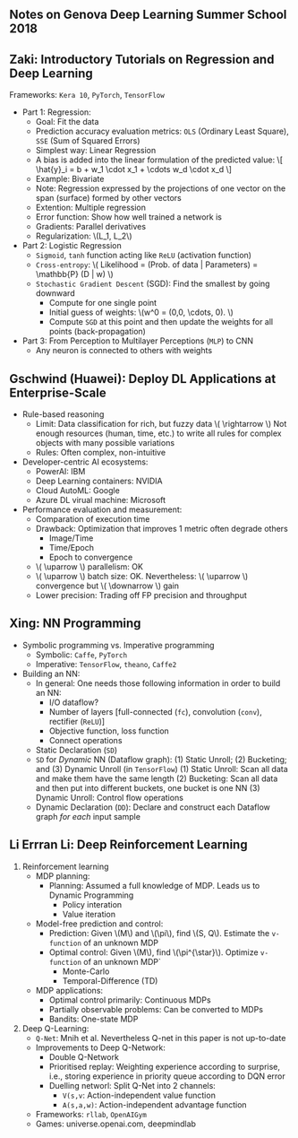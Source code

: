 ## Notes on Genova Deep Learning Summer School 2018


## Zaki: Introductory Tutorials on Regression and Deep Learning

Frameworks: `Kera 10`, `PyTorch`, `TensorFlow`
* Part 1: Regression: 
	* Goal: Fit the data
	* Prediction accuracy evaluation metrics: `OLS` (Ordinary Least Square), `SSE` (Sum of Squared Errors) 
	* Simplest way: Linear Regression
	* A bias is added into the linear formulation of the predicted value: \\[ \hat{y}_i = b + w_1 \cdot x_1 + \cdots w_d \cdot x_d \\]		
	* Example: Bivariate
	* Note: Regression expressed by the projections of one vector on the span (surface) formed by other vectors
	* Extention: Multiple regression
	* Error function: Show how well trained a network is
	* Gradients: Parallel derivatives 
	* Regularization: \\(L_1, L_2\\)
* Part 2: Logistic Regression
	* `Sigmoid`, `tanh` function acting like `ReLU` (activation function)
	* `Cross-entropy`: \\( Likelihood = (Prob. of data \| Parameters) = \mathbb{P} (D \| w) \\) 
	* `Stochastic Gradient Descent` (SGD): Find the smallest by going downward
		* Compute for one single point
		* Initial guess of weights: \\(w^0 = (0,0, \cdots, 0). \\)
		* Compute `SGD` at this point and then update the weights for all points (back-propagation)
* Part 3: From Perception to Multilayer Perceptions (`MLP`) to CNN
	* Any neuron is connected to others with weights

## Gschwind (Huawei): Deploy DL Applications at Enterprise-Scale
* Rule-based reasoning
	* Limit: Data classification for rich, but fuzzy data \\( \rightarrow \\) Not enough resources (human, time, etc.)
	to write all rules for complex objects with many possible variations 
	* Rules: Often complex, non-intuitive
* Developer-centric AI ecosystems:
	* PowerAI: IBM
	* Deep Learning containers: NVIDIA
	* Cloud AutoML: Google
	* Azure DL virual machine: Microsoft
* Performance evaluation and measurement:
	* Comparation of execution time
	* Drawback: Optimization that improves 1 metric often degrade others
		* Image/Time
		* Time/Epoch
		* Epoch to convergence
	* \\( \uparrow \\) parallelism: OK
	* \\( \uparrow \\) batch size: OK. Nevertheless: \\( \uparrow \\) convergence but \\( \downarrow \\) gain
	* Lower precision: Trading off FP precision and throughput  

## Xing: NN Programming
* Symbolic programming vs. Imperative programming
	* Symbolic: `Caffe`, `PyTorch`
	* Imperative: `TensorFlow`, `theano`, `Caffe2`
* Building an NN:
	* In general: One needs those following information in order to build an NN:
		* I/O dataflow?
		* Number of layers [full-connected (`fc`), convolution (`conv`), rectifier (`ReLU`)]
		* Objective function, loss function
		* Connect operations
	* Static Declaration (`SD`)
	* `SD` for *Dynamic* NN (Dataflow graph): (1) Static Unroll; (2) Bucketing; and (3) Dynamic Unroll (in `TensorFlow`)
		(1) Static Unroll: Scan all data and make them have the same length
		(2) Bucketing: Scan all data and then put into different buckets, one bucket is one NN
		(3) Dynamic Unroll: Control flow operations
	* Dynamic Declaration (`DD`): Declare and construct each Dataflow graph *for each* input sample

## Li Errran Li: Deep Reinforcement Learning

1. Reinforcement learning
	* MDP planning: 
		* Planning: Assumed a full knowledge of MDP. Leads us to Dynamic Programming
			* Policy interation
			* Value iteration
	* Model-free prediction and control: 
		* Prediction: Given \\(M\\) and \\(\pi\\), find \\(S, Q\\). Estimate the `v-function` of an unknown MDP
		* Optimal control: Given \\(M\\), find \\(\pi^{\star}\\). Optimize `v-function` of an unknown MDP`
			* Monte-Carlo 
			* Temporal-Difference (TD)
	* MDP applications: 
		* Optimal control primarily: Continuous MDPs
		* Partially observable problems: Can be converted to MDPs
		* Bandits: One-state MDP
2. Deep Q-Learning: 
	* `Q-Net`: Mnih et al. Nevertheless Q-net in this paper is not up-to-date
	* Improvements to Deep Q-Network:
		* Double Q-Network
		* Prioritised replay: Weighting experience according to surprise, i.e., storing experience in priority 
		queue according to DQN error
		* Duelling networl: Split Q-Net into 2 channels:
			* `V(s,v`: Action-independent value function
			* `A(s,a,w)`: Action-independent advantage function
	* Frameworks: `rllab`, `OpenAIGym`
	* Games: universe.openai.com, deepmindlab
